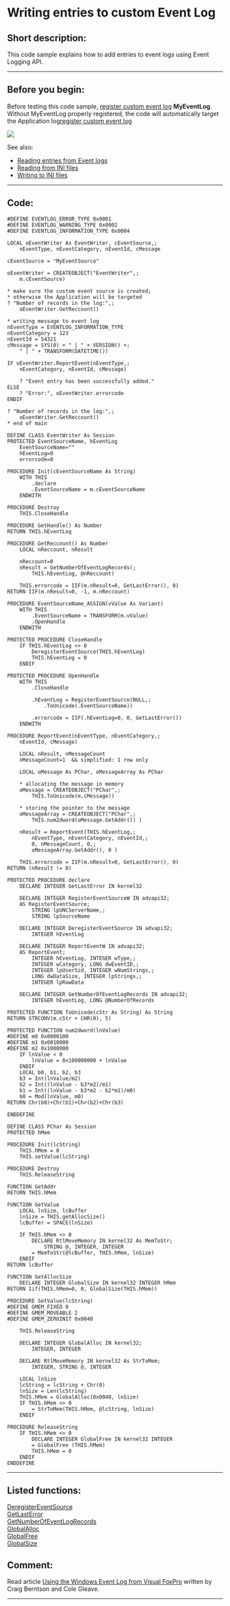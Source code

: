 
# Writing entries to custom Event Log

## Short description:
This code sample explains how to add entries to event logs using Event Logging API.  
***  


## Before you begin:
Before testing this code sample, <a href="?example=563">register custom event log</a> **MyEventLog**. Without MyEventLog properly registered, the code will automatically target the Application log[register custom event log](sample_563.md)  

![](../http://news2news.com/vfp/images/customeventlog.png)  

See also:

* [Reading entries from Event logs](sample_524.md)  
* [Reading from INI files](sample_133.md)  
* [Writing to INI files](sample_137.md)  

  
***  


## Code:
```foxpro  
#DEFINE EVENTLOG_ERROR_TYPE 0x0001
#DEFINE EVENTLOG_WARNING_TYPE 0x0002
#DEFINE EVENTLOG_INFORMATION_TYPE 0x0004

LOCAL oEventWriter As EventWriter, cEventSource,;
	nEventType, nEventCategory, nEventId, cMessage

cEventSource = "MyEventSource"

oEventWriter = CREATEOBJECT("EventWriter",;
	m.cEventSource)

* make sure the custom event source is created;
* otherwise the Application will be targeted
? "Number of records in the log:",;
	oEventWriter.GetReccount()

* writing message to event log
nEventType = EVENTLOG_INFORMATION_TYPE
nEventCategory = 123
nEventId = 54321
cMessage = SYS(0) + " | " + VERSION() +;
	" | " + TRANSFORM(DATETIME())

IF oEventWriter.ReportEvent(nEventType,;
	nEventCategory, nEventId, cMessage)

	? "Event entry has been successfully added."
ELSE
	? "Error:", oEventWriter.errorcode
ENDIF
	
? "Number of records in the log:",;
	oEventWriter.GetReccount()
* end of main

DEFINE CLASS EventWriter As Session
PROTECTED EventSourceName, hEventLog
	EventSourceName=""
	hEventLog=0
	errorcode=0
	
PROCEDURE Init(cEventSourceName As String)
	WITH THIS
		.declare
		.EventSourceName = m.cEventSourceName
	ENDWITH

PROCEDURE Destroy
	THIS.CloseHandle

PROCEDURE GetHandle() As Number
RETURN THIS.hEventLog

PROCEDURE GetReccount() As Number
	LOCAL nReccount, nResult

	nReccount=0
	nResult = GetNumberOfEventLogRecords(;
		THIS.hEventLog, @nReccount)

	THIS.errorcode = IIF(m.nResult=0, GetLastError(), 0)
RETURN IIF(m.nResult=0, -1, m.nReccount)

PROCEDURE EventSourceName_ASSIGN(vValue As Variant)
	WITH THIS
		.EventSourceName = TRANSFORM(m.vValue)
		.OpenHandle
	ENDWITH

PROTECTED PROCEDURE CloseHandle
	IF THIS.hEventLog <> 0
		DeregisterEventSource(THIS.hEventLog)
		THIS.hEventLog = 0
	ENDIF

PROTECTED PROCEDURE OpenHandle
	WITH THIS
		.CloseHandle

		.hEventLog = RegisterEventSource(NULL,;
			.ToUnicode(.EventSourceName))

		.errorcode = IIF(.hEventLog=0, 0, GetLastError())
	ENDWITH

PROCEDURE ReportEvent(nEventType, nEventCategory,;
	nEventId, cMessage)
	
	LOCAL nResult, nMessageCount
	nMessageCount=1  && simplified: 1 row only
	
	LOCAL oMessage As PChar, oMessageArray As PChar

	* allocating the message in memory
	oMessage = CREATEOBJECT("PChar",;
		THIS.ToUnicode(m.cMessage))
	
	* storing the pointer to the message
	oMessageArray = CREATEOBJECT("PChar",;
		THIS.num2dword(oMessage.GetAddr()) )
	
	nResult = ReportEvent(THIS.hEventLog,;
		nEventType, nEventCategory, nEventId,;
		0, nMessageCount, 0,;
		oMessageArray.GetAddr(), 0 )
		
	THIS.errorcode = IIF(m.nResult=0, GetLastError(), 0)
RETURN (nResult != 0)

PROTECTED PROCEDURE declare
	DECLARE INTEGER GetLastError IN kernel32

	DECLARE INTEGER RegisterEventSourceW IN advapi32;
	AS RegisterEventSource;
		STRING lpUNCServerName,;
		STRING lpSourceName

	DECLARE INTEGER DeregisterEventSource IN advapi32;
		INTEGER hEventLog

	DECLARE INTEGER ReportEventW IN advapi32;
	AS ReportEvent;
		INTEGER hEventLog, INTEGER wType,;
		INTEGER wCategory, LONG dwEventID,;
		INTEGER lpUserSid, INTEGER wNumStrings,;
		LONG dwDataSize, INTEGER lpStrings,;
		INTEGER lpRawData

	DECLARE INTEGER GetNumberOfEventLogRecords IN advapi32;
		INTEGER hEventLog, LONG @NumberOfRecords

PROTECTED FUNCTION ToUnicode(cStr As String) As String
RETURN STRCONV(m.cStr + CHR(0), 5)

PROTECTED FUNCTION num2dword(lnValue)
#DEFINE m0 0x0000100
#DEFINE m1 0x0010000
#DEFINE m2 0x1000000
	IF lnValue < 0
		lnValue = 0x100000000 + lnValue
	ENDIF
	LOCAL b0, b1, b2, b3
	b3 = Int(lnValue/m2)
	b2 = Int((lnValue - b3*m2)/m1)
	b1 = Int((lnValue - b3*m2 - b2*m1)/m0)
	b0 = Mod(lnValue, m0)
RETURN Chr(b0)+Chr(b1)+Chr(b2)+Chr(b3)

ENDDEFINE

DEFINE CLASS PChar As Session
PROTECTED hMem

PROCEDURE Init(lcString)
	THIS.hMem = 0
	THIS.setValue(lcString)

PROCEDURE Destroy
	THIS.ReleaseString

FUNCTION GetAddr
RETURN THIS.hMem

FUNCTION GetValue
	LOCAL lnSize, lcBuffer
	lnSize = THIS.getAllocSize()
	lcBuffer = SPACE(lnSize)

	IF THIS.hMem <> 0
		DECLARE RtlMoveMemory IN kernel32 As MemToStr;
			STRING @, INTEGER, INTEGER
		= MemToStr(@lcBuffer, THIS.hMem, lnSize)
	ENDIF
RETURN lcBuffer

FUNCTION GetAllocSize
	DECLARE INTEGER GlobalSize IN kernel32 INTEGER hMem
RETURN Iif(THIS.hMem=0, 0, GlobalSize(THIS.hMem))

PROCEDURE SetValue(lcString)
#DEFINE GMEM_FIXED 0
#DEFINE GMEM_MOVEABLE 2
#DEFINE GMEM_ZEROINIT 0x0040

	THIS.ReleaseString

	DECLARE INTEGER GlobalAlloc IN kernel32;
		INTEGER, INTEGER

	DECLARE RtlMoveMemory IN kernel32 As StrToMem;
		INTEGER, STRING @, INTEGER

	LOCAL lnSize
	lcString = lcString + Chr(0)
	lnSize = Len(lcString)
	THIS.hMem = GlobalAlloc(0x0040, lnSize)
	IF THIS.hMem <> 0
		= StrToMem(THIS.hMem, @lcString, lnSize)
	ENDIF

PROCEDURE ReleaseString
	IF THIS.hMem <> 0
		DECLARE INTEGER GlobalFree IN kernel32 INTEGER
		= GlobalFree (THIS.hMem)
		THIS.hMem = 0
	ENDIF
ENDDEFINE  
```  
***  


## Listed functions:
[DeregisterEventSource](../libraries/advapi32/DeregisterEventSource.md)  
[GetLastError](../libraries/kernel32/GetLastError.md)  
[GetNumberOfEventLogRecords](../libraries/advapi32/GetNumberOfEventLogRecords.md)  
[GlobalAlloc](../libraries/kernel32/GlobalAlloc.md)  
[GlobalFree](../libraries/kernel32/GlobalFree.md)  
[GlobalSize](../libraries/kernel32/GlobalSize.md)  

## Comment:
Read article <a href="http://www.craigberntson.com/articles/eventlog.pdf">Using the Windows Event Log from Visual FoxPro</a> written by Craig Berntson and Cole Gleave.  
  
***  

